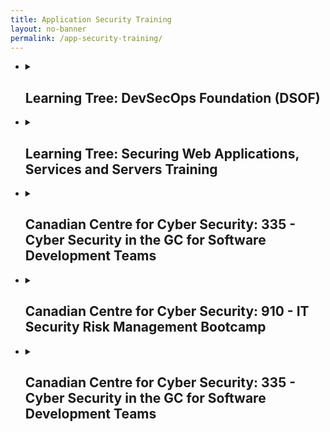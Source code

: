 ```yaml
---
title: Application Security Training
layout: no-banner
permalink: /app-security-training/
---
```


<ul class="list-unstyled">
  <li>
  <details>
    <summary>
      <h2 class="h3" id="devsecops-engineering-dsoe">Learning Tree: DevSecOps Foundation (DSOF)</h2>
    </summary>
      <p>
		<img src="/esdc-skp/assets/Learning-Tree.PNG" alt="Learning Tree">
      </p>
    <p>
		<ul>
			<li><a href="https://www.learningtree.ca/courses/3687/devsecops-foundation-dsof/">Course Details and Schedules</a></li>
			<li>Level: Intermediate</li>
			<li>2 days course</li>
			<li>In Class/Live/Online</li>
			<li>Laptop required</li>
			<li>$1710.00 CDN</li>
			<li>Target audience: Developers and Security Champions</li>
		</ul>
	</p>
	<p>
		<strong>Key Features of this Training:</strong>
	</p>
	<p>
		<ul>
			<li>Participate in unique activities designed to apply training</li>
			<li>Take sample documents, templates, tools and techniques with you post-training to DevOps Institute additional sources of information and communities</li>
			<li>Exam is included to test for certification</li>
		</ul>
	</p>
	<p>
		<strong>You Will Learn How To:</strong>
	</p>
	<p>
		<ul>
			<li>Explain the purpose, benefits, concepts and vocabulary of DevSecOps</li>
			<li>Differentiate DevOps security practices from other security approaches</li>
			<li>Focus on Business-driven security strategies</li>
			<li>Apply data and security sciences</li>
			<li>Benefit from Security Testing with Red and Blue Teams</li>
			<li>Integrate security into Continuous Delivery workflows</li>
			<li>Integrate DevSecOps roles with a DevOps culture and organization</li>
		</ul>
	</p>
  </details>
  </li>
  <li>
  <details>
    <summary>
      <h2 class="h3" id="devsecops-engineering-dsoe">Learning Tree: Securing Web Applications, Services and Servers Training</h2>
    </summary>
      <p>
		<img src="/esdc-skp/assets/Learning-Tree.PNG" alt="Learning Tree">
      </p>
    <p>
		<ul>
			<li><a href="https://www.learningtree.ca/courses/940/securing-web-services-owasp-training/">Course Details and Schedules</a></li>
			<li>Level: Intermediate</li>
			<li>4 days course</li>
			<li>In Class/Live/Online/On Site</li>
			<li>Laptop required</li>
			<li>$1710.00 CDN</li>
			<li>Target audience: Developers and Security Champions</li>
		</ul>
	</p>
	<p>
		<strong>Key Features of this Training:</strong>
	</p>
	<p>
		<ul>
			<li>After-course instructor coaching benefit</li>
			<li>Learning Tree end-of-course exam included</li>
			<li>After-course computing sandbox included</li>
		</ul>
	</p>
	<p>
		<strong>You Will Learn How To:</strong>
	</p>
	<p>
		<ul>
			<li>Implement and test secure web applications in your organization</li>
			<li>Identify, diagnose, and remediate the OWASP top ten web application security risks</li>
			<li>Configure a web server to encrypt web traffic with HTTPS</li>
			<li>Protect Ajax-powered applications and prevent JSON data theft</li>
			<li>Secure XML web services with WS-Security</li>
		</ul>
	</p>
  </details>
  </li>
  <li>
  <details>
    <summary>
      <h2 class="h3" id="devsecops-engineering-dsoe">Canadian Centre for Cyber Security: 335 - Cyber Security in the GC for Software Development Teams</h2>
    </summary>
      <p>
		<img src="/esdc-skp/assets/Cyber-Centre-Learning-Hub.PNG" alt="Canadian Centre for Cyber Security">
      </p>
    <p>
		<ul>
			<li><a href="https://lih-cai.cse-cst.gc.ca/enrol/index.php?id=80">Course Details and Schedules</a></li>
			<li>Level: Beginner</li>
			<li>1 day course</li>
			<li>In Class/On Site</li>
			<li>500.00$ (Group price available)</li>
			<li>Target audience: Developers and Security Champions</li>
		</ul>
	</p>
	<p>
		This non-technical course will introduce you to an Overview of IT Security Risk Management: A Lifecycle Approach (ITSG-33) as it relates to software development. Participants will learn about the relevant classes and families of the security control catalogue to counter common vulnerabilities and weaknesses in software.
	</p>
	<p>
		<strong>Objectives:</strong>
	</p>	
	<p>
		<ul>
			<li>Apply the ITSG-33 approach to your SDLC and environment.</li>
			<li>Identify common vulnerabilities and how to fix them.</li>
			<li>Understand the impact of technical vulnerabilities introduced in development.</li>
			<li>Know techniques for conducting effective security code reviews.</li>
			<li>Apply security controls from ITSG-33 throughout the SDLC.</li>
			<li>Be more familiar with considerations for deploying and maintaining secure applications.</li>
		</ul>
	</p>
  </details>
  </li>
  <li>
  <details>
    <summary>
      <h2 class="h3" id="devsecops-engineering-dsoe">Canadian Centre for Cyber Security: 910 - IT Security Risk Management Bootcamp</h2>
    </summary>
      <p>
		<img src="/esdc-skp/assets/Cyber-Centre-Learning-Hub.PNG" alt="Canadian Centre for Cyber Security">
      </p>
    <p>
		<ul>
			<li><a href="https://lih-cai.cse-cst.gc.ca/enrol/index.php?id=124">Course Details and Schedules</a></li>
			<li>Level: Beginner</li>
			<li>5 days course</li>
			<li>In Class/On Site</li>
			<li>2000.00$ (Group price available)</li>
			<li>Target audience: Developers and Security Champions</li>
			<li>Recommended prerequisite course (Free - Online - Self-paced): <a href="https://lih-cai.cse-cst.gc.ca/enrol/index.php?id=153">601 - Introduction to IT Security Management</a></li>
		</ul>
	</p>
	<p>All Government of Canada (GC) departments transmitting, storing or processing sensitive government information must be protected by systems that have been developed, acquired and evaluated according to recognized standards and implemented in accordance with GC policies and practices.</p>
	<p>This boot camp will provide participants with the overall concepts of IT security risk management for the GC and the foundational knowledge and guidelines needed to contribute to the development of security control profiles. It will also highlight the integration of IT security risk management within the System Development Lifecycle (SDLC) as described in ITSG-33.</p>
	<p>This boot camp consists of the following foundational courses:</p>		
	<p>
		<ul>
			<li>104 – IT Security Risk Management: A Lifecycle Approach (ITSG-33)</li>
			<li>105 – Information System Security Implementation Process (ISSIP)</li>
			<li>701 – IT Security Risk Management and Security Control Profiles</li>
		</ul>
	</p>
	<p><strong>Objectives:</strong></p>
	<p>This course will provide you with a high-level appreciation of the key concepts and processes of cross domain solutions. It will help you plan and understand the business requirements for cross domains solutions when the need arises for information sharing between security domains.</p>
	<p>
		<ul>
			<li>Apply IT security risk management within the GC context</li>
			<li>Identify the initial steps to integrating risk management guidance within your department</li>
			<li>Describe the ISSIP and why it is required</li>
			<li>Situate the ISSIP within the ITSG-33 security risk management process</li>
			<li>Describe all the ISSIP activities</li>
			<li>Complete key ISSIP activities</li>
			<li>Interpret departmental threat & risk assessments</li>
			<li>Identify business domains</li>
			<li>Define IT security approaches</li>
			<li>Identify relevant common criteria</li>
			<li>Develop departmental security control profiles</li>
		</ul>
	</p>
	<p><strong>Additional material:</strong></p>
	<p>
		<ul>
			<li>[IT Security Risk Management: A Lifecycle Approach (ITSG-33)](https://www.cyber.gc.ca/en/guidance/it-security-risk-management-lifecycle-approach-itsg-33)</li>
		</ul>
	</p>
  </details>
  </li>
  <li>
  <details>
    <summary>
      <h2 class="h3" id="devsecops-engineering-dsoe">Canadian Centre for Cyber Security: 335 - Cyber Security in the GC for Software Development Teams</h2>
    </summary>
      <p>
		<img src="/esdc-skp/assets/Cyber-Centre-Learning-Hub.PNG" alt="Canadian Centre for Cyber Security">
      </p>
- [Course Details and Schedules](https://lih-cai.cse-cst.gc.ca/enrol/index.php?id=124)
- Level: Beginner
- 5 days course
- In Class/On Site
- 2000.00$ (Group price available)
- Recommended prerequisite course (Free - Online - Self-paced): [601 - Introduction to IT Security Management](https://lih-cai.cse-cst.gc.ca/enrol/index.php?id=153)

All Government of Canada (GC) departments transmitting, storing or processing sensitive government information must be protected by systems that have been developed, acquired and evaluated according to recognized standards and implemented in accordance with GC policies and practices.

This boot camp will provide participants with the overall concepts of IT security risk management for the GC and the foundational knowledge and guidelines needed to contribute to the development of security control profiles. It will also highlight the integration of IT security risk management within the System Development Lifecycle (SDLC) as described in ITSG-33.

This boot camp consists of the following foundational courses:

    104 – IT Security Risk Management: A Lifecycle Approach (ITSG-33)
    105 – Information System Security Implementation Process (ISSIP)
    701 – IT Security Risk Management and Security Control Profiles

Objectives:

This course will provide you with a high-level appreciation of the key concepts and processes of cross domain solutions. It will help you plan and understand the business requirements for cross domains solutions when the need arises for information sharing between security domains.

*  Apply IT security risk management within the GC context
*  Identify the initial steps to integrating risk management guidance within your department
*  Describe the ISSIP and why it is required
*  Situate the ISSIP within the ITSG-33 security risk management process
*  Describe all the ISSIP activities
*  Complete key ISSIP activities
*  Interpret departmental threat & risk assessments
*  Identify business domains
*  Define IT security approaches
*  Identify relevant common criteria
*  Develop departmental security control profiles

Additional material:

* [IT Security Risk Management: A Lifecycle Approach (ITSG-33)](https://www.cyber.gc.ca/en/guidance/it-security-risk-management-lifecycle-approach-itsg-33) 
  </details>
  </li>  
</ul>